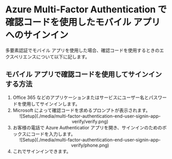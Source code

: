 
<properties
	pageTitle="Azure Multi-Factor Authentication で確認コードを使用したモバイル アプリへのサインイン"
	description="このページでは、Azure MFA でモバイル アプリの確認コードを使用してサインインする方法を説明します。"
	services="multi-factor-authentication"
	documentationCenter=""
	authors="kgremban"
	manager="femila"
	editor="curtland"/>

<tags
	ms.service="multi-factor-authentication"
	ms.workload="identity"
	ms.tgt_pltfrm="na"
	ms.devlang="na"
	ms.topic="article"
	ms.date="08/04/2016"
	ms.author="kgremban"/>

# Azure Multi-Factor Authentication で確認コードを使用したモバイル アプリへのサインイン


多要素認証でモバイル アプリを使用した場合、確認コードを使用するときのエクスペリエンスについて以下に記します。

## モバイル アプリで確認コードを使用してサインインする方法

<ol>

<li>Office 365 などのアプリケーションまたはサービスにユーザー名とパスワードを使用してサインインします。</li>
<li>Microsoft によって確認コードを求めるプロンプトが表示されます。</li>


<center>![Setup](./media/multi-factor-authentication-end-user-signin-app-verify/verify.png)</center>

<li>お客様の電話で Azure Authenticatior アプリを開き、サインインのためのボックスにコードを入力します。</li>

<center>![Setup](./media/multi-factor-authentication-end-user-signin-app-verify/phone.png)</center>


<li>これでサインインできます。</li>

<!---HONumber=AcomDC_0921_2016-->